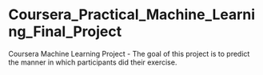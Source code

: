 # Coursera_Practical_Machine_Learning_Final_Project
Coursera Machine Learning Project - The goal of this project is to predict the manner in which participants did their exercise.
